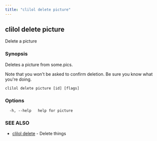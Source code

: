 ```yaml
---
title: "clilol delete picture"
---
```

## clilol delete picture

Delete a picture

### Synopsis

Deletes a picture from some.pics.

Note that you won't be asked to confirm deletion.
Be sure you know what you're doing.

```
clilol delete picture [id] [flags]
```

### Options

```
  -h, --help   help for picture
```

### SEE ALSO

* [clilol delete](clilol_delete.md)	 - Delete things
